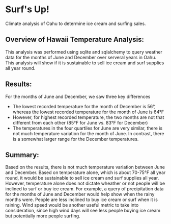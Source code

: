 # Surf's Up!
Climate analysis of Oahu to determine ice cream and surfing sales.

## Overview of Hawaii Temperature Analysis:

This analysis was performed using sqlite and sqlalchemy to query weather data for the months of June and December over serveral years in Oahu. This analysis will show if it is sustainable to sell ice cream and surf supplies all year round.

## Results:

For the months of June and December, we saw three key differences
- The lowest recorded temperature for the month of December is 56°, whereas the lowest recorded temperature for the month of June is 64°F
- However, for highest recorded temperature, the two months are not that different from each other (85°F for June vs. 83°F for December)
- The temperatures in the four quartiles for June are very similar, there is not much temperature variation for the month of June. In contrast, there is a somewhat larger range for the December temperatures.

## Summary:

Based on the results, there is not much temperature variation between June and December. Based on temperature alone, which is about 70-75°F all year round, it would be sustainable to sell ice cream and surf supplies all year. However, temperature alone does not dictate wheather or not people will be inclined to surf or buy ice cream. For example, a query of precipitation data for the months of June and December would help show when the rainy months were. People are less inclined to buy ice cream or surf when it is raining. Wind speed would be another useful metric to take into consideration, since high wind days will see less people buying ice cream but potentially more people surfing.
